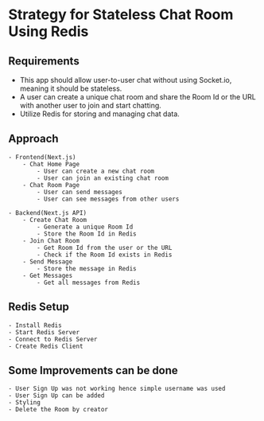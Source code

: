 # Strategy for Stateless Chat Room Using Redis

## Requirements
 - This app should allow user-to-user chat without using Socket.io, meaning it should be stateless.
 - A user can create a unique chat room and share the Room Id or the URL with another user to join and start chatting.
 - Utilize Redis for storing and managing chat data.

## Approach
    - Frontend(Next.js)
        - Chat Home Page
            - User can create a new chat room
            - User can join an existing chat room
        - Chat Room Page
            - User can send messages
            - User can see messages from other users

    - Backend(Next.js API)
        - Create Chat Room
            - Generate a unique Room Id
            - Store the Room Id in Redis
        - Join Chat Room
            - Get Room Id from the user or the URL
            - Check if the Room Id exists in Redis
        - Send Message
            - Store the message in Redis
        - Get Messages
            - Get all messages from Redis




## Redis Setup
    - Install Redis
    - Start Redis Server
    - Connect to Redis Server
    - Create Redis Client


## Some Improvements can be done
    - User Sign Up was not working hence simple username was used
    - User Sign Up can be added
    - Styling
    - Delete the Room by creator
